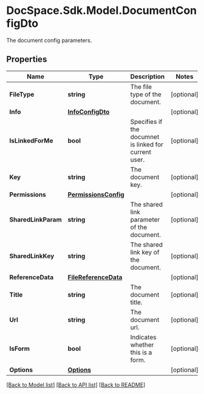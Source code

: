 # DocSpace.Sdk.Model.DocumentConfigDto
The document config parameters.

## Properties

Name | Type | Description | Notes
------------ | ------------- | ------------- | -------------
**FileType** | **string** | The file type of the document. | [optional] 
**Info** | [**InfoConfigDto**](InfoConfigDto.md) |  | [optional] 
**IsLinkedForMe** | **bool** | Specifies if the documnet is linked for current user. | [optional] 
**Key** | **string** | The document key. | [optional] 
**Permissions** | [**PermissionsConfig**](PermissionsConfig.md) |  | [optional] 
**SharedLinkParam** | **string** | The shared link parameter of the document. | [optional] 
**SharedLinkKey** | **string** | The shared link key of the document. | [optional] 
**ReferenceData** | [**FileReferenceData**](FileReferenceData.md) |  | [optional] 
**Title** | **string** | The document title. | [optional] 
**Url** | **string** | The document url. | [optional] 
**IsForm** | **bool** | Indicates whether this is a form. | [optional] 
**Options** | [**Options**](Options.md) |  | [optional] 

[[Back to Model list]](../README.md#documentation-for-models) [[Back to API list]](../README.md#documentation-for-api-endpoints) [[Back to README]](../README.md)


